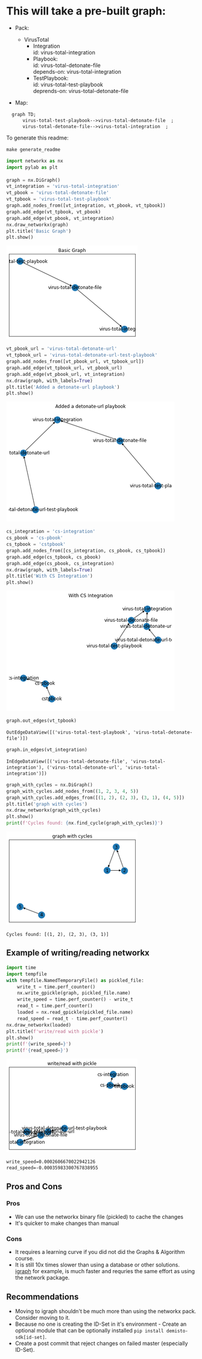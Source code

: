 # This will take a pre-built graph:

* Pack:  
    * VirusTotal  
        * Integration  
            id: virus-total-integration  
        * Playbook:  
            id: virus-total-detonate-file  
            depends-on: virus-total-integration  
        * TestPlaybook:  
            id: virus-total-test-playbook  
            deprends-on: virus-total-detonate-file  


* Map:  
```mermaid
  graph TD;
      virus-total-test-playbook-->virus-total-detonate-file  ;
      virus-total-detonate-file-->virus-total-integration  ;
```

To generate this readme:

```shell
make generate_readme
```




```python
import networkx as nx
import pylab as plt

graph = nx.DiGraph()
vt_integration = 'virus-total-integration'
vt_pbook = 'virus-total-detonate-file'
vt_tpbook = 'virus-total-test-playbook'
graph.add_nodes_from([vt_integration, vt_pbook, vt_tpbook])
graph.add_edge(vt_tpbook, vt_pbook)
graph.add_edge(vt_pbook, vt_integration)
nx.draw_networkx(graph)
plt.title('Basic Graph')
plt.show()

```


    
![png](README_files/README_1_0.png)
    



```python
vt_pbook_url = 'virus-total-detonate-url'
vt_tpbook_url = 'virus-total-detonate-url-test-playbook'
graph.add_nodes_from([vt_pbook_url, vt_tpbook_url])
graph.add_edge(vt_tpbook_url, vt_pbook_url)
graph.add_edge(vt_pbook_url, vt_integration)
nx.draw(graph, with_labels=True)
plt.title('Added a detonate-url playbook')
plt.show()
```


    
![png](README_files/README_2_0.png)
    



```python
cs_integration = 'cs-integration'
cs_pbook = 'cs-pbook'
cs_tpbook = 'cstpbook'
graph.add_nodes_from([cs_integration, cs_pbook, cs_tpbook])
graph.add_edge(cs_tpbook, cs_pbook)
graph.add_edge(cs_pbook, cs_integration)
nx.draw(graph, with_labels=True)
plt.title('With CS Integration')
plt.show()
```


    
![png](README_files/README_3_0.png)
    



```python
graph.out_edges(vt_tpbook)
```




    OutEdgeDataView([('virus-total-test-playbook', 'virus-total-detonate-file')])




```python
graph.in_edges(vt_integration)
```




    InEdgeDataView([('virus-total-detonate-file', 'virus-total-integration'), ('virus-total-detonate-url', 'virus-total-integration')])




```python
graph_with_cycles = nx.DiGraph()
graph_with_cycles.add_nodes_from((1, 2, 3, 4, 5))
graph_with_cycles.add_edges_from([(1, 2), (2, 3), (3, 1), (4, 5)])
plt.title('graph with cycles')
nx.draw_networkx(graph_with_cycles)
plt.show()
print(f'Cycles found: {nx.find_cycle(graph_with_cycles)}')
```


    
![png](README_files/README_6_0.png)
    


    Cycles found: [(1, 2), (2, 3), (3, 1)]


## Example of writing/reading networkx


```python
import time
import tempfile
with tempfile.NamedTemporaryFile() as pickled_file:
    write_t = time.perf_counter()
    nx.write_gpickle(graph, pickled_file.name)
    write_speed = time.perf_counter() - write_t
    read_t = time.perf_counter()
    loaded = nx.read_gpickle(pickled_file.name)
    read_speed = read_t - time.perf_counter()
nx.draw_networkx(loaded)
plt.title(f'write/read with pickle')
plt.show()
print(f'{write_speed=}')
print(f'{read_speed=}')
```


    
![png](README_files/README_8_0.png)
    


    write_speed=0.0002606670022942126
    read_speed=-0.00035983300767838955


## Pros and Cons

### Pros

* We can use the networkx binary file (pickled) to cache the changes
* It's quicker to make changes than manual

### Cons

* It requires a learning curve if you did not did the Graphs & Algorithm course.
* It is still 10x times slower than using a database or other solutions. [igraph](https://igraph.org/python/) for example, is much faster and requries the same effort as using the network package.

## Recommendations

* Moving to igraph shouldn't be much more than using the networkx pack. Consider moving to it.
* Because no one is creating the ID-Set in it's environment - Create an optional module that can be optionally installed `pip install demisto-sdk[id-set]`.
* Create a post commit that reject changes on failed master (especially ID-Set).
